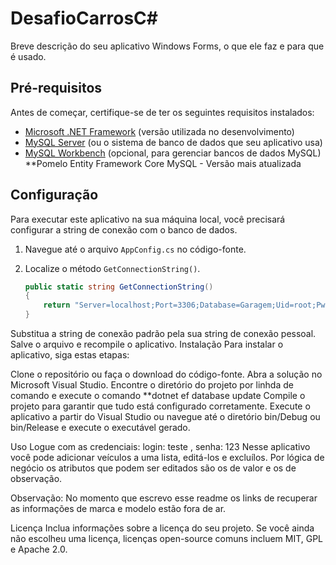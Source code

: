 # DesafioCarrosC#
Breve descrição do seu aplicativo Windows Forms, o que ele faz e para que é usado.

## Pré-requisitos

Antes de começar, certifique-se de ter os seguintes requisitos instalados:
- [Microsoft .NET Framework](https://dotnet.microsoft.com/download/dotnet-framework) (versão utilizada no desenvolvimento)
- [MySQL Server](https://dev.mysql.com/downloads/mysql/) (ou o sistema de banco de dados que seu aplicativo usa)
- [MySQL Workbench](https://dev.mysql.com/downloads/workbench/) (opcional, para gerenciar bancos de dados MySQL)
 **Pomelo Entity Framework Core MySQL - Versão mais atualizada
## Configuração

Para executar este aplicativo na sua máquina local, você precisará configurar a string de conexão com o banco de dados.

1. Navegue até o arquivo `AppConfig.cs` no código-fonte.
2. Localize o método `GetConnectionString()`.

   ```csharp
   public static string GetConnectionString()
   {
       return "Server=localhost;Port=3306;Database=Garagem;Uid=root;Pwd=1234;";
   }
Substitua a string de conexão padrão pela sua string de conexão pessoal.
Salve o arquivo e recompile o aplicativo.
Instalação
Para instalar o aplicativo, siga estas etapas:

Clone o repositório ou faça o download do código-fonte.
Abra a solução no Microsoft Visual Studio.
Encontre o diretório do projeto por linhda de comando e execute o comando **dotnet ef database update 
Compile o projeto para garantir que tudo está configurado corretamente.
Execute o aplicativo a partir do Visual Studio ou navegue até o diretório bin/Debug ou bin/Release e execute o executável gerado.

Uso
Logue com as credenciais: login: teste , senha: 123
Nesse aplicativo você pode adicionar veículos a uma lista, editá-los e excluílos.
Por lógica de negócio os atributos que podem ser editados são os de valor e os de observação.

Observação: No momento que escrevo esse readme os links de recuperar as informações de marca e modelo estão fora de ar.

Licença
Inclua informações sobre a licença do seu projeto. Se você ainda não escolheu uma licença, licenças open-source comuns incluem MIT, GPL e Apache 2.0.
